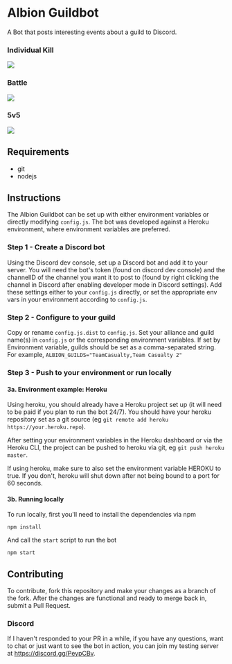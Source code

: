# Albion Guildbot
A Bot that posts interesting events about a guild to Discord.

### Individual Kill
![](https://i.gyazo.com/fc9106ae9f0916a24435849fe8856f7d.png)

### Battle
![](https://i.gyazo.com/3c3be8703049760a6a136c451d8812a7.png)

### 5v5
![](https://i.gyazo.com/95877c30c3f76d942e0af2bbf4676d0c.png)

## Requirements
 - git
 - nodejs

## Instructions
The Albion Guildbot can be set up with either environment variables or directly
modifying `config.js`. The bot was developed against a Heroku environment,
where environment variables are preferred.

### Step 1 - Create a Discord bot
Using the Discord dev console, set up a Discord bot and add it to your
server. You will need the bot's token (found on discord dev console) and
the channelID of the channel you want it to post to (found by right clicking
the channel in Discord after enabling developer mode in Discord settings). Add
these settings either to your `config.js` directly, or set the appropriate
env vars in your environment according to `config.js`.

### Step 2 - Configure to your guild
Copy or rename `config.js.dist` to `config.js`. Set your alliance and guild name(s) in `config.js` or the corresponding
environment variables. If set by Environment variable, guilds should be
set as a comma-separated string. For example, `ALBION_GUILDS="TeamCasualty,Team Casualty 2"`

### Step 3 - Push to your environment or run locally

#### 3a. Environment example: Heroku
Using heroku, you should already have a Heroku project set up (it will need to
be paid if you plan to run the bot 24/7). You should have your heroku repository
set as a git source (eg `git remote add heroku https://your.heroku.repo`).

After setting your environment variables in the Heroku dashboard or via the
Heroku CLI, the project can be pushed to heroku via git, eg `git push heroku master`.

If using heroku, make sure to also set the environment variable HEROKU to true. If you
don't, heroku will shut down after not being bound to a port for 60 seconds.

#### 3b. Running locally
To run locally, first you'll need to install the dependencies via npm
```
npm install
```

And call the `start` script to run the bot
```
npm start
```

## Contributing
To contribute, fork this repository and make your changes as a branch of the fork. After the changes are functional and ready to merge back in, submit a Pull Request.

### Discord
If I haven't responded to your PR in a while, if you have any questions, want to chat or just want to see the bot in action, you can join my testing server at https://discord.gg/PeypCBv.
